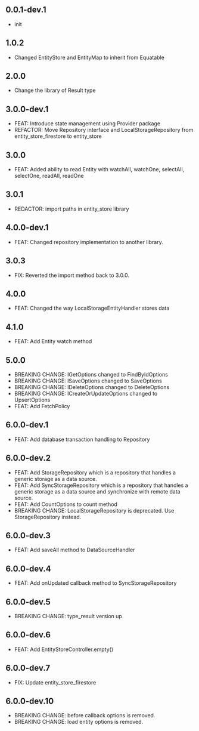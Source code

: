 ## 0.0.1-dev.1

* init

## 1.0.2

* Changed EntityStore and EntityMap to inherit from Equatable

## 2.0.0

* Change the library of Result type

## 3.0.0-dev.1

* FEAT: Introduce state management using Provider package
* REFACTOR: Move Repository interface and LocalStorageRepository from entity_store_firestore to entity_store

## 3.0.0

* FEAT: Added ability to read Entity with watchAll, watchOne, selectAll, selectOne, readAll, readOne

## 3.0.1
* REDACTOR: import paths in entity_store library


## 4.0.0-dev.1
* FEAT: Changed repository implementation to another library.

## 3.0.3
* FIX: Reverted the import method back to 3.0.0.

## 4.0.0
* FEAT:  Changed the way LocalStorageEntityHandler stores data 

## 4.1.0
* FEAT: Add Entity watch method

## 5.0.0
* BREAKING CHANGE: IGetOptions changed to FindByIdOptions
* BREAKING CHANGE: ISaveOptions changed to SaveOptions
* BREAKING CHANGE: IDeleteOptions changed to DeleteOptions
* BREAKING CHANGE: ICreateOrUpdateOptions changed to UpsertOptions
* FEAT: Add FetchPolicy

## 6.0.0-dev.1

* FEAT: Add database transaction handling to Repository

## 6.0.0-dev.2

* FEAT: Add StorageRepository which is a repository that handles a generic storage as a data source.
* FEAT: Add SyncStorageRepository which is a repository that handles a generic storage as a data source and synchronize with remote data source.
* FEAT: Add CountOptions to count method
* BREAKING CHANGE: LocalStorageRepository is deprecated. Use StorageRepository instead.

## 6.0.0-dev.3
* FEAT: Add saveAll method to DataSourceHandler

## 6.0.0-dev.4
* FEAT: Add onUpdated callback method to SyncStorageRepository

## 6.0.0-dev.5
* BREAKING CHANGE: type_result version up

## 6.0.0-dev.6
* FEAT: Add EntityStoreController.empty()

## 6.0.0-dev.7
* FIX: Update entity_store_firestore

## 6.0.0-dev.10
* BREAKING CHANGE: before callback options is removed.
* BREAKING CHANGE: load entity options is removed.

